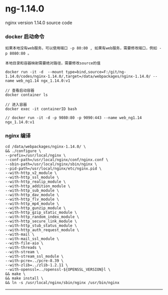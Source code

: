 # ng-1.14.0
nginx version 1.14.0 source code



### docker 启动命令

	如果本地没有web服务，可以使用端口 -p 80:80 , 如果有web服务，需要修改端口，例如 -p 8080:80 。

	本地目录和容器映射需要绝对路径，需要修改source的值

	docker run -it -d  --mount type=bind,source=F:/git/ng-1.14.0/codes/nginx-1.14.0/,target=/data/webpackages/nginx-1.14.0/ --name web_ng1.14 ngx_1.14.0:v1 

	// 查看启动容器
	docker container ls

	// 进入容器
	docker exec -it containerID bash

	// docker run -it -d -p 9080:80 -p 9090:443 --name web_ng1.14 ngx_1.14.0:v1 


### nginx 编译

	cd /data/webpackages/nginx-1.14.0/ \
	&& ./configure \
	--prefix=/usr/local/nginx \
	--conf-path=/usr/local/nginx/conf/nginx.conf \
	--sbin-path=/usr/local/nginx/sbin/nginx \
    --pid-path=/usr/local/nginx/etc/nginx.pid \
    --with-http_v2_module \
	--with-http_ssl_module \
	--with-http_realip_module \
	--with-http_addition_module \
	--with-http_sub_module \
	--with-http_dav_module \
	--with-http_flv_module \
	--with-http_mp4_module \
	--with-http_gunzip_module \
	--with-http_gzip_static_module \
	--with-http_random_index_module \
	--with-http_secure_link_module \
	--with-http_stub_status_module \
	--with-http_auth_request_module \
	--with-mail \
	--with-mail_ssl_module \
	--with-file-aio \
	--with-threads \
	--with-stream \
	--with-stream_ssl_module \
    --with-pcre=../pcre-8.39 \
    --with-zlib=../zlib-1.2.11 \
    --with-openssl=../openssl-${OPENSSL_VERSION}l \
	&& make \
	&& make install \
	&& ln -s /usr/local/nginx/sbin/nginx /usr/bin/nginx 

----